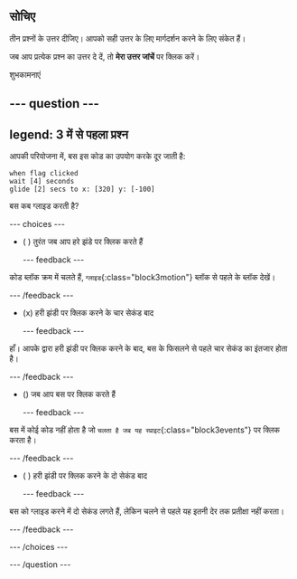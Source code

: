 ## सोचिए

तीन प्रश्नों के उत्तर दीजिए। आपको सही उत्तर के लिए मार्गदर्शन करने के लिए संकेत हैं।

जब आप प्रत्येक प्रश्न का उत्तर दे दें, तो **मेरा उत्तर जांचें** पर क्लिक करें।

शुभकामनाएं

--- question ---
---
legend: 3 में से पहला प्रश्न
---

आपकी परियोजना में, बस इस कोड का उपयोग करके दूर जाती है:

```blocks3
when flag clicked 
wait [4] seconds
glide [2] secs to x: [320] y: [-100]
```

बस कब ग्लाइड करती है?

--- choices ---

- ( ) तुरंत जब आप हरे झंडे पर क्लिक करते हैं

  --- feedback ---

कोड ब्लॉक क्रम में चलते हैं, `ग्लाइड`{:class="block3motion"} ब्लॉक से पहले के ब्लॉक देखें।

  --- /feedback ---

- (x) हरी झंडी पर क्लिक करने के चार सेकंड बाद

  --- feedback ---

हाँ। आपके द्वारा हरी झंडी पर क्लिक करने के बाद, बस के फिसलने से पहले चार सेकंड का इंतजार होता है।

  --- /feedback ---

- () जब आप बस पर क्लिक करते हैं

  --- feedback ---

बस में कोई कोड नहीं होता है जो `चलता है जब यह स्प्राइट`{:class="block3events"} पर क्लिक करता है।

  --- /feedback ---

- ( ) हरी झंडी पर क्लिक करने के दो सेकंड बाद

  --- feedback ---

बस को ग्लाइड करने में दो सेकंड लगते हैं, लेकिन चलने से पहले यह इतनी देर तक प्रतीक्षा नहीं करता।

  --- /feedback ---

--- /choices ---

--- /question ---

